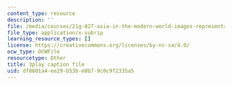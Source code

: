 ```yaml
---
content_type: resource
description: ''
file: /media/courses/21g-027-asia-in-the-modern-world-images-representations-fall-2016/df8801a4ee29b53be0b79c0c9f2335a5_1801231.srt
file_type: application/x-subrip
learning_resource_types: []
license: https://creativecommons.org/licenses/by-nc-sa/4.0/
ocw_type: OCWFile
resourcetype: Other
title: 3play caption file
uid: df8801a4-ee29-b53b-e0b7-9c0c9f2335a5
---
```

